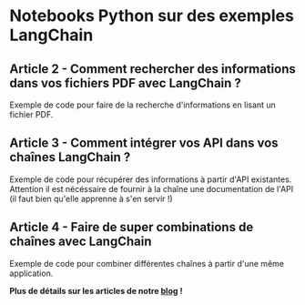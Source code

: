 # Notebooks Python sur des exemples LangChain
## Article 2 - Comment rechercher des informations dans vos fichiers PDF avec LangChain ?
Exemple de code pour faire de la recherche d'informations en lisant un fichier PDF.

## Article 3 - Comment intégrer vos API dans vos chaînes LangChain ?
Exemple de code pour récupérer des informations à partir d'API existantes.
Attention il est nécéssaire de fournir à la chaîne une documentation de l'API (il faut bien qu'elle apprenne à s'en servir !)

## Article 4 - Faire de super combinations de chaînes avec LangChain
Exemple de code pour combiner différentes chaînes à partir d'une même application.

**Plus de détails sur les articles de notre [blog](blog.dcube.fr) !**
